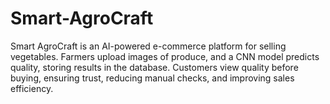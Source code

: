 # Smart-AgroCraft
Smart AgroCraft is an AI-powered e-commerce platform for selling vegetables. Farmers upload images of produce, and a CNN model predicts quality, storing results in the database. Customers view quality before buying, ensuring trust, reducing manual checks, and improving sales efficiency.
